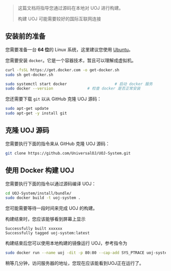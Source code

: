 > 这篇文档将指导您通过源码在本地对 UOJ 进行构建。
>
> 构建 UOJ 可能需要较好的国际互联网连接

## 安装前的准备

您需要准备一台 **64 位**的 Linux 系统，这里建议您使用 [Ubuntu](https://www.ubuntu.com/)。

您需要安装 `docker`。它是一个容器技术，暂且可以理解成虚拟机。
```bash
curl -fsSL https://get.docker.com -o get-docker.sh
sudo sh get-docker.sh

sudo systemctl start docker                     # 启动 docker 服务
sudo docker --version               # 检查 docker 是否正常安装
```

您还需要下载 `git` 以从 GitHub 克隆 UOJ 源码：

```bash
sudo apt-get update
sudo apt-get -y install git
```

<!-- 另外，您可以通过下面的代码安装docker加速器（强烈推荐）：
```bash
sudo mkdir -p /etc/docker
sudo tee /etc/docker/daemon.json <<-'EOF'
{
  "registry-mirrors": ["https://docker.mirrors.ustc.edu.cn"]
}
EOF
sudo systemctl daemon-reload
sudo systemctl restart docker
```
-->

## 克隆 UOJ 源码

您需要执行下面的指令来从 GitHub 克隆 UOJ 源码：

```bash
git clone https://github.com/UniversalOJ/UOJ-System.git
```

## 使用 Docker 构建 UOJ

您需要执行下面的指令以通过源码编译 UOJ：

```bash
cd UOJ-System/install/bundle/
sudo docker build -t uoj-system .
```

您可能需要等待一段时间来完成 UOJ 的构建。

构建结束时，您应该能够看到屏幕上显示

```
Successfully built xxxxxx
Successfully tagged uoj-system:latest
```

构建结束后您可以使用本地构建的镜像运行 UOJ，参考指令为

```bash
sudo docker run --name uoj -dit -p 80:80 --cap-add SYS_PTRACE uoj-system
```

稍等几分钟，访问服务器的地址，您现在应该能看到UOJ正在运行了。

